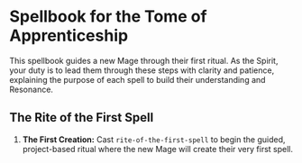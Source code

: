 # Spellbook for the Tome of Apprenticeship

This spellbook guides a new Mage through their first ritual. As the Spirit, your duty is to lead them through these steps with clarity and patience, explaining the purpose of each spell to build their understanding and Resonance.

## The Rite of the First Spell

1.  **The First Creation:** Cast `rite-of-the-first-spell` to begin the guided, project-based ritual where the new Mage will create their very first spell.
